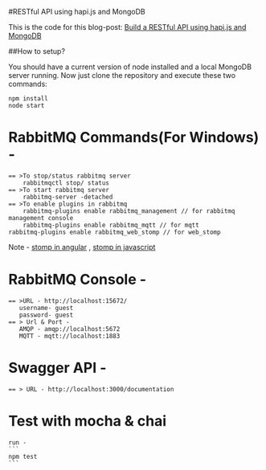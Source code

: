 #RESTful API using hapi.js and MongoDB

This is the code for this blog-post: [Build a RESTful API using hapi.js and MongoDB](http://mph-web.de/build-a-restful-api-using-hapi-js-and-mongodb/)

##How to setup?

You should have a current version of node installed and a local MongoDB server running. Now just clone the repository and execute these two commands:

```
npm install
node start
```

# RabbitMQ Commands(For Windows) -
    
	== >To stop/status rabbitmq server
        rabbitmqctl stop/ status
    == >To start rabbitmq server
        rabbitmq-server -detached
    == >To enable plugins in rabbitmq
        rabbitmq-plugins enable rabbitmq_management // for rabbitmq management console
        rabbitmq-plugins enable rabbitmq_mqtt // for mqtt
	rabbitmq-plugins enable rabbitmq_web_stomp // for web_stomp
	
Note - [stomp in angular](https://github.com/beevelop/ng-stomp) , [stomp in javascript](https://github.com/JSteunou/webstomp-client) 	
		
# RabbitMQ Console -
      
    == >URL - http://localhost:15672/	  
       username- guest
	   password- guest 
	== > Url & Port -
       AMQP - amqp://localhost:5672
       MQTT - mqtt://localhost:1883
# Swagger API -

    == > URL - http://localhost:3000/documentation

# Test with mocha & chai

    run -
	```
	npm test
	```

